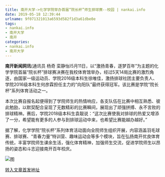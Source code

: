 ```yaml
---
title: 南开大学->化学学院举办首届“院长杯”师生排球赛--校园 | nankai.info
date: 2019-05-18 12:39:44
urlname: 9f071321013a6593d582f1d3a61dbe0e
tags: 
- nankai.info
- 南开大学
- 南开
categories:
- nankai.info
- 南开大学
---
```



**南开新闻网讯**(通讯员 杨奇 栾静怡)5月11日，以“激扬青春，逐梦百年”为主题的化学学院首届“院长杯”排球赛决赛在我校体育馆举办，经过5天14局比赛的激烈角逐，由国家一级运动员、学院2016级本科生徐唯佳，激扬排球社团主要负责人、学院2016级本科生何彦霖担任主力的“向阳队”最终获得冠军。该比赛是学院“院长杯”系列体育活动之一。

本次比赛自报名起便得到了学院师生的热情响应，各支队伍在比赛中相互熟悉、彼此勉励，以默契配合呈现了无数精彩的比赛瞬间，展现出了顽强拼搏、永不言败的排球精神。赛后，学院2018级本科生袁靓说：“这次比赛使我对排球的热爱又增添了一分，希望能有更多的人参与到排球运动中来，也希望比赛能越办越好。”

据了解，化学学院“院长杯”系列体育活动面向全院师生组织开展，内容涵盖羽毛球赛、排球赛、“青春力量”特训营、趣味运动会等多个模块，旨在弘扬南开优良体育传统，丰富学院师生课余生活，强化体育精神，加强师生交流，促进学院师生以昂扬的姿态和斗志迎接南开百年校庆。



![图](http://news.nankai.edu.cn/pic/0/00/35/52/355265_420897.jpg)

[转入文章首发地址](http://news.nankai.edu.cn/qqxy/system/2019/05/17/000451936.shtml)